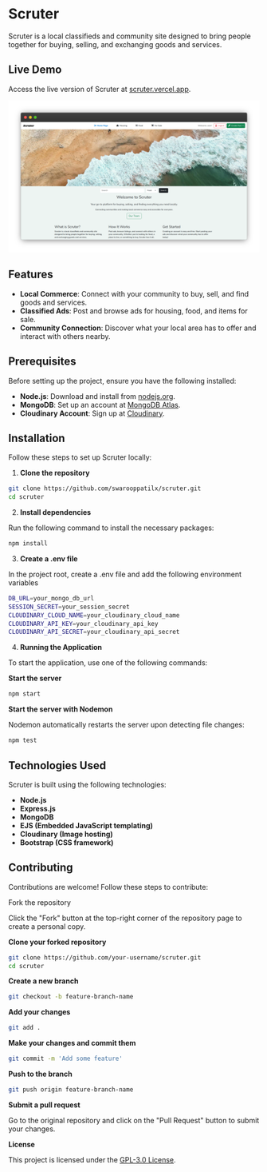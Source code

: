 # Scruter

Scruter is a local classifieds and community site designed to bring people together for buying, selling, and exchanging goods and services.

## Live Demo

Access the live version of Scruter at [scruter.vercel.app](https://scruter.vercel.app).

![Scruter Preview](/public/screenshot.png)

## Features

- **Local Commerce**: Connect with your community to buy, sell, and find goods and services.
- **Classified Ads**: Post and browse ads for housing, food, and items for sale.
- **Community Connection**: Discover what your local area has to offer and interact with others nearby.

## Prerequisites

Before setting up the project, ensure you have the following installed:

- **Node.js**: Download and install from [nodejs.org](https://nodejs.org/).
- **MongoDB**: Set up an account at [MongoDB Atlas](https://www.mongodb.com/cloud/atlas).
- **Cloudinary Account**: Sign up at [Cloudinary](https://cloudinary.com/).

## Installation

Follow these steps to set up Scruter locally:
1. **Clone the repository**

```bash
git clone https://github.com/swarooppatilx/scruter.git
cd scruter
```
2. **Install dependencies**

Run the following command to install the necessary packages:
```bash
npm install
```
3. **Create a .env file**

In the project root, create a .env file and add the following environment variables

```bash
DB_URL=your_mongo_db_url
SESSION_SECRET=your_session_secret
CLOUDINARY_CLOUD_NAME=your_cloudinary_cloud_name
CLOUDINARY_API_KEY=your_cloudinary_api_key
CLOUDINARY_API_SECRET=your_cloudinary_api_secret
```

4. **Running the Application**

To start the application, use one of the following commands:

**Start the server**
```bash
npm start
```

**Start the server with Nodemon**

Nodemon automatically restarts the server upon detecting file changes:

```bash
npm test
```

## Technologies Used

Scruter is built using the following technologies:

- **Node.js**
- **Express.js**
- **MongoDB**
- **EJS (Embedded JavaScript templating)**
- **Cloudinary (Image hosting)**
- **Bootstrap (CSS framework)**
    
## Contributing

Contributions are welcome! Follow these steps to contribute:

Fork the repository

Click the "Fork" button at the top-right corner of the repository page to create a personal copy.
    
**Clone your forked repository**

```bash
git clone https://github.com/your-username/scruter.git
cd scruter
```

**Create a new branch**
```bash
git checkout -b feature-branch-name
```

**Add your changes**
```bash
git add .
```

**Make your changes and commit them**
```bash
git commit -m 'Add some feature'
```

**Push to the branch**
```bash
git push origin feature-branch-name
```

**Submit a pull request**

Go to the original repository and click on the "Pull Request" button to submit your changes.

**License**

This project is licensed under the [GPL-3.0 License](/LICENSE).

